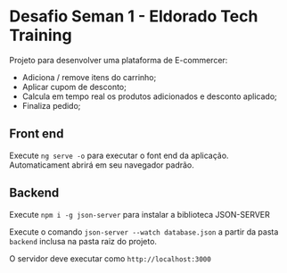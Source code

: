 # Desafio Seman 1 - Eldorado Tech Training

Projeto para desenvolver uma plataforma de E-commercer:
- Adiciona / remove itens do carrinho;
- Aplicar cupom de desconto;
- Calcula em tempo real os produtos adicionados e desconto aplicado;
- Finaliza pedido;

## Front end

Execute `ng serve -o` para executar o font end da aplicação. Automaticament abrirá em seu navegador padrão.

## Backend

Execute `npm i -g json-server` para instalar a biblioteca JSON-SERVER 

Execute o comando `json-server --watch database.json` a partir da pasta `backend` inclusa na pasta raiz do projeto.

O servidor deve executar como `http://localhost:3000`
